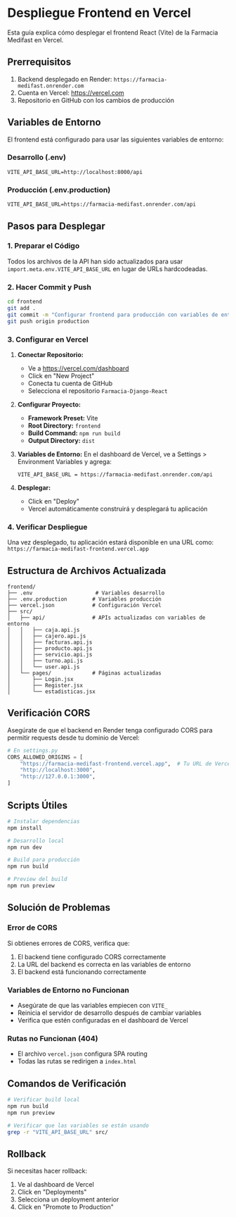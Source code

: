 # Despliegue Frontend en Vercel

Esta guía explica cómo desplegar el frontend React (Vite) de la Farmacia Medifast en Vercel.

## Prerrequisitos

1. Backend desplegado en Render: `https://farmacia-medifast.onrender.com`
2. Cuenta en Vercel: https://vercel.com
3. Repositorio en GitHub con los cambios de producción

## Variables de Entorno

El frontend está configurado para usar las siguientes variables de entorno:

### Desarrollo (.env)
```
VITE_API_BASE_URL=http://localhost:8000/api
```

### Producción (.env.production)
```
VITE_API_BASE_URL=https://farmacia-medifast.onrender.com/api
```

## Pasos para Desplegar

### 1. Preparar el Código
Todos los archivos de la API han sido actualizados para usar `import.meta.env.VITE_API_BASE_URL` en lugar de URLs hardcodeadas.

### 2. Hacer Commit y Push
```bash
cd frontend
git add .
git commit -m "Configurar frontend para producción con variables de entorno"
git push origin production
```

### 3. Configurar en Vercel

1. **Conectar Repositorio:**
   - Ve a https://vercel.com/dashboard
   - Click en "New Project"
   - Conecta tu cuenta de GitHub
   - Selecciona el repositorio `Farmacia-Django-React`

2. **Configurar Proyecto:**
   - **Framework Preset:** Vite
   - **Root Directory:** `frontend`
   - **Build Command:** `npm run build`
   - **Output Directory:** `dist`

3. **Variables de Entorno:**
   En el dashboard de Vercel, ve a Settings > Environment Variables y agrega:
   ```
   VITE_API_BASE_URL = https://farmacia-medifast.onrender.com/api
   ```

4. **Desplegar:**
   - Click en "Deploy"
   - Vercel automáticamente construirá y desplegará tu aplicación

### 4. Verificar Despliegue

Una vez desplegado, tu aplicación estará disponible en una URL como:
`https://farmacia-medifast-frontend.vercel.app`

## Estructura de Archivos Actualizada

```
frontend/
├── .env                    # Variables desarrollo
├── .env.production        # Variables producción
├── vercel.json            # Configuración Vercel
├── src/
│   ├── api/               # APIs actualizadas con variables de entorno
│   │   ├── caja.api.js
│   │   ├── cajero.api.js
│   │   ├── facturas.api.js
│   │   ├── producto.api.js
│   │   ├── servicio.api.js
│   │   ├── turno.api.js
│   │   └── user.api.js
│   └── pages/             # Páginas actualizadas
│       ├── Login.jsx
│       ├── Register.jsx
│       └── estadisticas.jsx
```

## Verificación CORS

Asegúrate de que el backend en Render tenga configurado CORS para permitir requests desde tu dominio de Vercel:

```python
# En settings.py
CORS_ALLOWED_ORIGINS = [
    "https://farmacia-medifast-frontend.vercel.app",  # Tu URL de Vercel
    "http://localhost:3000",
    "http://127.0.0.1:3000",
]
```

## Scripts Útiles

```bash
# Instalar dependencias
npm install

# Desarrollo local
npm run dev

# Build para producción
npm run build

# Preview del build
npm run preview
```

## Solución de Problemas

### Error de CORS
Si obtienes errores de CORS, verifica que:
1. El backend tiene configurado CORS correctamente
2. La URL del backend es correcta en las variables de entorno
3. El backend está funcionando correctamente

### Variables de Entorno no Funcionan
- Asegúrate de que las variables empiecen con `VITE_`
- Reinicia el servidor de desarrollo después de cambiar variables
- Verifica que estén configuradas en el dashboard de Vercel

### Rutas no Funcionan (404)
- El archivo `vercel.json` configura SPA routing
- Todas las rutas se redirigen a `index.html`

## Comandos de Verificación

```bash
# Verificar build local
npm run build
npm run preview

# Verificar que las variables se están usando
grep -r "VITE_API_BASE_URL" src/
```

## Rollback

Si necesitas hacer rollback:
1. Ve al dashboard de Vercel
2. Click en "Deployments"
3. Selecciona un deployment anterior
4. Click en "Promote to Production"
